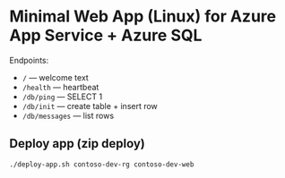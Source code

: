 # Minimal Web App (Linux) for Azure App Service + Azure SQL

Endpoints:
- `/` — welcome text
- `/health` — heartbeat
- `/db/ping` — SELECT 1
- `/db/init` — create table + insert row
- `/db/messages` — list rows

## Deploy app (zip deploy)
```bash
./deploy-app.sh contoso-dev-rg contoso-dev-web
```
